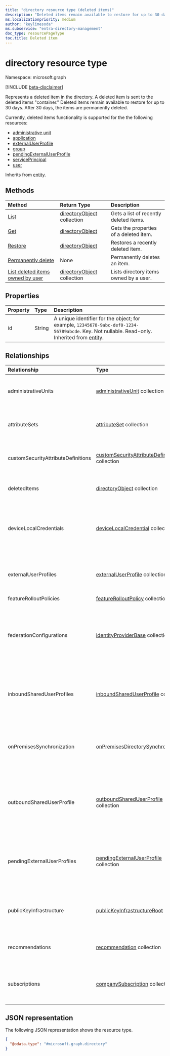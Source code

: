 ```yaml
---
title: "directory resource type (deleted items)"
description: "Deleted items remain available to restore for up to 30 days. After 30 days, the items are permanently deleted."
ms.localizationpriority: medium
author: "keylimesoda"
ms.subservice: "entra-directory-management"
doc_type: resourcePageType
toc.title: Deleted item
---
```


# directory resource type

Namespace: microsoft.graph

[!INCLUDE [beta-disclaimer](../../includes/beta-disclaimer.md)]

Represents a deleted item in the directory. A deleted item is sent to the deleted items "container." Deleted items remain available to restore for up to 30 days. After 30 days, the items are permanently deleted.

Currently, deleted items functionality is supported for the the following resources:
- [administrative unit](../resources/administrativeunit.md)
- [application](application.md)
- [externalUserProfile](../resources/externaluserprofile.md)
- [group](group.md)
- [pendingExternalUserProfile](../resources/pendingexternaluserprofile.md)
- [servicePrincipal](../resources/serviceprincipal.md)
- [user](user.md)

Inherits from [entity](entity.md).

## Methods

| Method                                                                                     | Return Type                                      | Description                            |
| :----------------------------------------------------------------------------------------- | :----------------------------------------------- | :------------------------------------- |
| [List](../api/directory-deleteditems-list.md)                                | [directoryObject](directoryobject.md) collection | Gets a list of recently deleted items. |
| [Get](../api/directory-deleteditems-get.md)                                   | [directoryObject](directoryobject.md)            | Gets the properties of a deleted item. |
| [Restore](../api/directory-deleteditems-restore.md)                           | [directoryObject](directoryobject.md)            | Restores a recently deleted item.      |
| [Permanently delete](../api/directory-deleteditems-delete.md)                      | None                                             | Permanently deletes an item.           |
| [List deleted items owned by user](../api/directory-deleteditems-getuserownedobjects.md) | [directoryObject](directoryobject.md) collection | Lists directory items owned by a user. |

## Properties

| Property | Type   | Description                                                                                                                                              |
| :------- | :----- | :------------------------------------------------------------------------------------------------------------------------------------------------------- |
| id       | String | A unique identifier for the object; for example, `12345678-9abc-def0-1234-56789abcde`. Key. Not nullable. Read-only. Inherited from [entity](entity.md). |

## Relationships

| Relationship | Type | Description |
|:-|:-|:-|
| administrativeUnits | [administrativeUnit](administrativeunit.md) collection | Conceptual container for user and group directory objects. |
| attributeSets | [attributeSet](attributeset.md) collection | Group of related custom security attribute definitions. |
| customSecurityAttributeDefinitions | [customSecurityAttributeDefinition](customsecurityattributedefinition.md) collection | Schema of a custom security attributes (key-value pairs). |
| deletedItems | [directoryObject](directoryobject.md) collection | Recently deleted items. Read-only. Nullable. |
| deviceLocalCredentials | [deviceLocalCredential](../resources/devicelocalcredential.md) collection | The credentials of the device's local administrator account backed up to Microsoft Entra ID. |
| externalUserProfiles | [externalUserProfile](externaluserprofile.md) collection | Collection of external user profiles that represent collaborators in the directory. |
| featureRolloutPolicies | [featureRolloutPolicy](featurerolloutpolicy.md) collection | Nullable. |
| federationConfigurations | [identityProviderBase](../resources/identityproviderbase.md) collection | Configure domain federation with organizations whose identity provider (IdP) supports either the SAML or WS-Fed protocol. |
| inboundSharedUserProfiles | [inboundSharedUserProfile](inboundshareduserprofile.md) collection | A collection of external users whose profile data is shared with the Microsoft Entra tenant. Nullable. |
| onPremisesSynchronization | [onPremisesDirectorySynchronization](../resources/onpremisesdirectorysynchronization.md) | A container for on-premises directory synchronization functionalities that are available for the organization. |
| outboundSharedUserProfile | [outboundSharedUserProfile](outboundshareduserprofile.md) collection | A collection of Microsoft Entra users whose profile data is shared with an external Microsoft Entra tenant. Nullable. |
| pendingExternalUserProfiles | [pendingExternalUserProfile](pendingexternaluserprofile.md) collection | Collection of pending external user profiles representing collaborators in the directory that are unredeemed. |
|publicKeyInfrastructure|[publicKeyInfrastructureRoot](../resources/publickeyinfrastructureroot.md)|The collection of public key infrastructure instances over different AAD features|
| recommendations | [recommendation](../resources/recommendation.md) collection | List of recommended improvements to improve tenant posture. |
| subscriptions | [companySubscription](companysubscription.md) collection | List of commercial subscriptions that an organization has. |

## JSON representation

The following JSON representation shows the resource type.

<!-- {
  "blockType": "resource",
  "keyProperty":"id",
  "optionalProperties": [],
  "@odata.type": "microsoft.graph.directory"
}-->

```json
{
  "@odata.type": "#microsoft.graph.directory"
}
```

<!-- uuid: 8fcb5dbc-d5aa-4681-8e31-b001d5168d79
2015-10-25 14:57:30 UTC -->
<!--
{
  "type": "#page.annotation",
  "description": "directory resource",
  "keywords": "",
  "section": "documentation",
  "tocPath": "",
  "suppressions": []
}
-->
